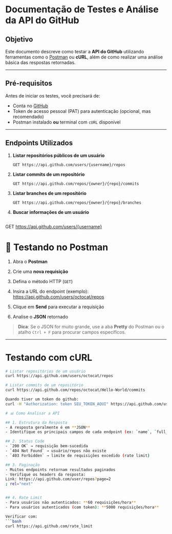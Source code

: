 # Documentação de Testes e Análise da API do GitHub

## Objetivo
Este documento descreve como testar a **API do GitHub** utilizando ferramentas como o [Postman](https://www.postman.com/) ou **cURL**, além de como realizar uma análise básica das respostas retornadas.

---

## Pré-requisitos
Antes de iniciar os testes, você precisará de:

- Conta no [GitHub](https://github.com/)  
- Token de acesso pessoal (PAT) para autenticação (opcional, mas recomendado)  
- Postman instalado **ou** terminal com `cURL` disponível  

---

## Endpoints Utilizados

1. **Listar repositórios públicos de um usuário**
   ```http
   GET https://api.github.com/users/{username}/repos
2. **Listar commits de um repositório**
   ```http
   GET https://api.github.com/repos/{owner}/{repo}/commits
3. **Listar branches de um repositório**
   ```http
   GET https://api.github.com/repos/{owner}/{repo}/branches
4. **Buscar informações de um usuário**
   ```http
  GET https://api.github.com/users/{username}

# 🧪 Testando no Postman

1. Abra o **Postman**  
2. Crie uma **nova requisição**  
3. Defina o método HTTP (`GET`)  
4. Insira a URL do endpoint (exemplo):  
https://api.github.com/users/octocat/repos

5. Clique em **Send** para executar a requisição  
6. Analise o **JSON** retornado  

> **Dica**: Se o JSON for muito grande, use a aba **Pretty** do Postman ou o atalho `Ctrl + F` para procurar campos específicos.

---

# Testando com cURL

```bash
# Listar repositórios de um usuário
curl https://api.github.com/users/octocat/repos

# Listar commits de um repositório
curl https://api.github.com/repos/octocat/Hello-World/commits

Quando tiver um token do github:
curl -H "Authorization: token SEU_TOKEN_AQUI" https://api.github.com/user

# 📊 Como Analisar a API

## 1. Estrutura da Resposta
- A resposta geralmente é em **JSON**  
- Identifique os principais campos de cada endpoint (ex: `name`, `full_name`, `html_url` em repositórios; `commit.message` em commits)  

## 2. Status Code
- `200 OK` → requisição bem-sucedida  
- `404 Not Found` → usuário/repos não existe  
- `403 Forbidden` → limite de requisições excedido (rate limit)  

## 3. Paginação
- Muitos endpoints retornam resultados paginados  
- Verifique os headers da resposta:  
Link: https://api.github.com/user/repos?page=2
; rel="next"


## 4. Rate Limit
- Para usuários não autenticados: **60 requisições/hora**  
- Para usuários autenticados (com token): **5000 requisições/hora**  

Verificar com:
```bash
curl https://api.github.com/rate_limit


